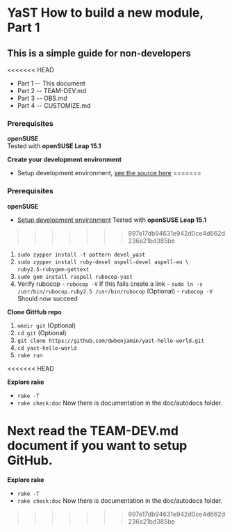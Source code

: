 # YaST How to build a new module, Part 1
## This is a simple guide for non-developers
<<<<<<< HEAD
+ Part 1 -- This document
+ Part 2 -- TEAM-DEV.md
+ Part 3 -- OBS.md
+ Part 4 -- CUSTOMIZE.md


### Prerequisites
**openSUSE**  
Tested with **openSUSE Leap 15.1**


**Create your development environment**
+ Setup development environment, [see the source here](https://yastgithubio.readthedocs.io/en/latest/development/)
=======

### Prerequisites
**openSUSE**
+ [Setup development environment](https://yastgithubio.readthedocs.io/en/latest/development/) Tested with **openSUSE Leap 15.1**
>>>>>>> 997e17db94631e942d0ce4d662d236a21bd385be
  1. `sudo zypper install -t pattern devel_yast`
  2. `sudo zypper install ruby-devel aspell-devel aspell-en \`  
  `ruby2.5-rubygem-gettext`
  3. `sudo gem install raspell rubocop-yast`
  3. Verify rubocop
    - `rubocop -V` If this fails create a link
    - `sudo ln -s /usr/bin/rubocop.ruby2.5 /usr/bin/rubocop` (Optional)
    - `rubocop -V` Should now succeed


**Clone GitHub repo**  
1. `mkdir git` (Optional)
2. `cd git` (Optional)
2. `git clone https://github.com/dwbenjamin/yast-hello-world.git`
3. `cd yast-hello-world`
4. `rake run`

<<<<<<< HEAD

**Explore rake**
- `rake -T`
- `rake check:doc` Now there is documentation in the doc/autodocs folder.

Next read the **TEAM-DEV.md** document if you want to setup GitHub.
=======
**Explore rake**
- `rake -T`
- `rake check:doc` Now there is documentation in the doc/autodocs folder.
>>>>>>> 997e17db94631e942d0ce4d662d236a21bd385be
